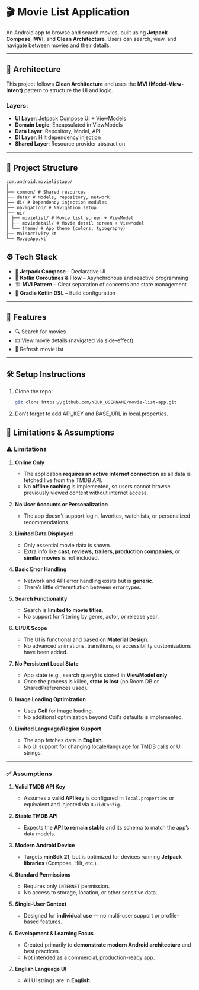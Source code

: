 # 🎬 Movie List Application

An Android app to browse and search movies, built using **Jetpack Compose**, **MVI**, and **Clean Architecture**. Users can search, view, and navigate between movies and their details.

---

## 🧱 Architecture

This project follows **Clean Architecture** and uses the **MVI (Model-View-Intent)** pattern to structure the UI and logic.

### Layers:
- **UI Layer**: Jetpack Compose UI + ViewModels
- **Domain Logic**: Encapsulated in ViewModels
- **Data Layer**: Repository, Model, API
- **DI Layer**: Hilt dependency injection
- **Shared Layer**: Resource provider abstraction

---

## 📁 Project Structure
```
com.android.movielistapp/
│
├── common/ # Shared resources
├── data/ # Models, repository, network
├── di/ # Dependency injection modules
├── navigation/ # Navigation setup
├── ui/
│ ├── movielist/ # Movie list screen + ViewModel
│ ├── moviedetail/ # Movie detail screen + ViewModel
│ └── theme/ # App theme (colors, typography)
├── MainActivity.kt
└── MovieApp.kt
```


## ⚙️ Tech Stack

- 🧱 **Jetpack Compose** – Declarative UI
- 🚀 **Kotlin Coroutines & Flow** – Asynchronous and reactive programming
- 🏗️ **MVI Pattern** – Clear separation of concerns and state management
- 🔧 **Gradle Kotlin DSL** – Build configuration

---

## 📲 Features

- 🔍 Search for movies
- 🎞️ View movie details (navigated via side-effect)
- 🔄 Refresh movie list

---

## 🛠️ Setup Instructions

1. Clone the repo:
   ```bash
   git clone https://github.com/YOUR_USERNAME/movie-list-app.git
2. Don't forget to add API_KEY and BASE_URL in local.properties.

 ## 🧪 Limitations & Assumptions

### ⚠️ Limitations

1. **Online Only**
   - The application **requires an active internet connection** as all data is fetched live from the TMDB API.
   - No **offline caching** is implemented, so users cannot browse previously viewed content without internet access.

2. **No User Accounts or Personalization**
   - The app doesn't support login, favorites, watchlists, or personalized recommendations.

3. **Limited Data Displayed**
   - Only essential movie data is shown.
   - Extra info like **cast, reviews, trailers, production companies**, or **similar movies** is not included.

4. **Basic Error Handling**
   - Network and API error handling exists but is **generic**.
   - There’s little differentiation between error types.

5. **Search Functionality**
   - Search is **limited to movie titles**.
   - No support for filtering by genre, actor, or release year.

6. **UI/UX Scope**
   - The UI is functional and based on **Material Design**.
   - No advanced animations, transitions, or accessibility customizations have been added.

7. **No Persistent Local State**
   - App state (e.g., search query) is stored in **ViewModel only**.
   - Once the process is killed, **state is lost** (no Room DB or SharedPreferences used).

8. **Image Loading Optimization**
    - Uses **Coil** for image loading.
    - No additional optimization beyond Coil’s defaults is implemented.

9. **Limited Language/Region Support**
    - The app fetches data in **English**.
    - No UI support for changing locale/language for TMDB calls or UI strings.

---

### ✅ Assumptions

1. **Valid TMDB API Key**
   - Assumes a **valid API key** is configured in `local.properties` or equivalent and injected via `BuildConfig`.

2. **Stable TMDB API**
   - Expects the **API to remain stable** and its schema to match the app’s data models.

3. **Modern Android Device**
   - Targets **minSdk 21**, but is optimized for devices running **Jetpack libraries** (Compose, Hilt, etc.).

4. **Standard Permissions**
   - Requires only `INTERNET` permission.
   - No access to storage, location, or other sensitive data.

5. **Single-User Context**
   - Designed for **individual use** — no multi-user support or profile-based features.

6. **Development & Learning Focus**
   - Created primarily to **demonstrate modern Android architecture** and best practices.
   - Not intended as a commercial, production-ready app.

7. **English Language UI**
   - All UI strings are in **English**.
